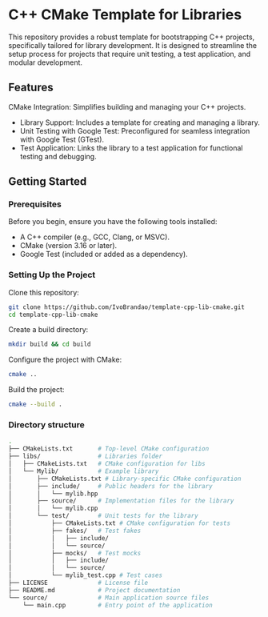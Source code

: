 # C++ CMake Template for Libraries

This repository provides a robust template for bootstrapping C++ projects, specifically tailored for library development. It is designed to streamline the setup process for projects that require unit testing, a test application, and modular development.

## Features

CMake Integration: Simplifies building and managing your C++ projects.

- Library Support: Includes a template for creating and managing a library.
- Unit Testing with Google Test: Preconfigured for seamless integration with Google Test (GTest).
- Test Application: Links the library to a test application for functional testing and debugging.

## Getting Started

### Prerequisites

Before you begin, ensure you have the following tools installed:

- A C++ compiler (e.g., GCC, Clang, or MSVC).
- CMake (version 3.16 or later).
- Google Test (included or added as a dependency).

### Setting Up the Project

Clone this repository:

```sh
git clone https://github.com/IvoBrandao/template-cpp-lib-cmake.git
cd template-cpp-lib-cmake
```

Create a build directory:

```sh
mkdir build && cd build
```

Configure the project with CMake:

```sh
cmake ..
```

Build the project:

```sh
cmake --build .
```

### Directory structure


```sh
.
├── CMakeLists.txt       # Top-level CMake configuration
├── libs/                # Libraries folder
│   ├── CMakeLists.txt   # CMake configuration for libs
│   └── Mylib/           # Example library
│       ├── CMakeLists.txt # Library-specific CMake configuration
│       ├── include/     # Public headers for the library
│       │   └── mylib.hpp
│       ├── source/      # Implementation files for the library
│       │   └── mylib.cpp
│       └── test/        # Unit tests for the library
│           ├── CMakeLists.txt # CMake configuration for tests
│           ├── fakes/   # Test fakes
│           │   ├── include/
│           │   └── source/
│           ├── mocks/   # Test mocks
│           │   ├── include/
│           │   └── source/
│           └── mylib_test.cpp # Test cases
├── LICENSE              # License file
├── README.md            # Project documentation
└── source/              # Main application source files
    └── main.cpp         # Entry point of the application
```

